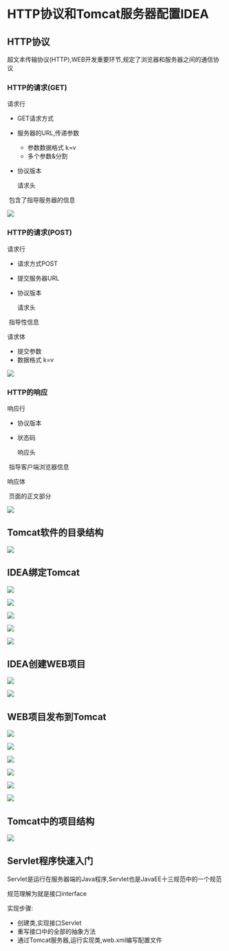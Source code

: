 # HTTP协议和Tomcat服务器配置IDEA

## HTTP协议

  超文本传输协议(HTTP),WEB开发重要环节,规定了浏览器和服务器之间的通信协议

###   HTTP的请求(GET)

   请求行

- GET请求方式
- 服务器的URL,传递参数
  - 参数数据格式 k=v
  - 多个参数&分割
- 协议版本

   请求头

​    包含了指导服务器的信息

![](img\http_请求(get).jpg)



###   HTTP的请求(POST)

  请求行

- 请求方式POST
- 提交服务器URL
- 协议版本

  请求头

​     指导性信息

  请求体

- 提交参数
- 数据格式 k=v

![](img\http_请求(post).jpg)

### HTTP的响应

  响应行

* 协议版本
* 状态码

  响应头

​    指导客户端浏览器信息

  响应体

​    页面的正文部分

![](img/http_响应.jpg)


## Tomcat软件的目录结构

![](img/tomcat目录结构.jpg)



## IDEA绑定Tomcat

![](img/idea1.jpg)

![](img/idea2.jpg)

![](img/idea3.jpg)

![](img/idea4.jpg)

![](img/idea5.jpg)



## IDEA创建WEB项目

![](img/idea6.jpg)

![](img/idea7.jpg)



## WEB项目发布到Tomcat

![](img/idea8.jpg)

![](img/idea9.jpg)

![](img/idea10.jpg)

![](img/idea11.jpg)

![](img/idea12.jpg)

![](img/idea13.jpg)



## Tomcat中的项目结构

![](img/idea14.jpg)



## Servlet程序快速入门

  Servlet是运行在服务器端的Java程序,Servlet也是JavaEE十三规范中的一个规范

  规范理解为就是接口interface

  实现步骤:

* 创建类,实现接口Servlet
* 重写接口中的全部的抽象方法
* 通过Tomcat服务器,运行实现类,web.xml编写配置文件
